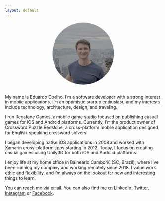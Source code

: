 ```yaml
---
layout: default
---
```


<div style="text-align: center; margin-bottom: 2em;">
  <img src="/images/profile_picture.jpg"
       alt="Eduardo Coelho"
       width="200"
       style="border-radius: 50%; object-fit: cover;">
</div>

My name is Eduardo Coelho. I’m a software developer with a strong interest in mobile applications. I’m an optimistic startup enthusiast, and my interests include technology, architecture, design, and traveling.

I run Redstone Games, a mobile game studio focused on publishing casual games for iOS and Android platforms. Currently, I’m the product owner of Crossword Puzzle Redstone, a cross-platform mobile application designed for English-speaking crossword solvers.

I began developing native iOS applications in 2008 and worked with Xamarin cross-platform apps starting in 2012. Today, I focus on creating casual games using Unity3D for both iOS and Android platforms.

I enjoy life at my home office in Balneário Camboriú (SC, Brazil), where I’ve been running my company and working remotely since 2018. I value work ethic and flexibility, and I’m always on the lookout for new and interesting things to learn.

You can reach me via [email](mailto:eduardo@educoelho.com). You can also find me on [LinkedIn](https://www.linkedin.com/in/educoelho), [Twitter](https://twitter.com/eduardo_coelho), [Instagram](https://instagram.com/eduardo_coelho) or [Facebook](https://www.facebook.com/coelho.edu).
